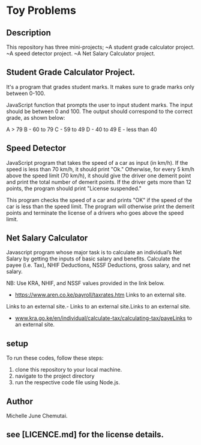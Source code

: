 # Toy Problems

## Description

This repository has three mini-projects;
~A student grade calculator project.
~A speed detector project.
~A Net Salary Calculator project.

## Student Grade Calculator Project.

It's a program that grades student marks.
It makes sure to grade marks only between 0-100.

JavaScript function that prompts the user to input student marks. The input should be between 0 and 100. The output should correspond to the correct grade, as shown below:

A > 79
B - 60 to 79
C - 59 to 49
D - 40 to 49
E - less than 40

## Speed Detector

JavaScript program that takes the speed of a car as input (in km/h). If the speed is less than 70 km/h, it should print "Ok." Otherwise, for every 5 km/h above the speed limit (70 km/h), it should give the driver one demerit point and print the total number of demerit points. If the driver gets more than 12 points, the program should print "License suspended."

This program checks the speed of a car and prints "OK" if the speed of the car is less than the speed limit.
The program will otherwise print the demerit points and terminate the license of a drivers who goes above the speed limit.

## Net Salary Calculator

Javascript program whose major task is to calculate an individual’s Net Salary by getting the inputs of basic salary and benefits. Calculate the payee (i.e. Tax), NHIF Deductions, NSSF Deductions, gross salary, and net salary.

NB: Use KRA, NHIF, and NSSF values provided in the link below.

- https://www.aren.co.ke/payroll/taxrates.htm Links to an external site.

Links to an external site.- Links to an external site.Links to an external site.

- www.kra.go.ke/en/individual/calculate-tax/calculating-tax/payeLinks to an external site.

## setup

To run these codes, follow these steps:

1. clone this repository to your local machine.
2. navigate to the project directory
3. run the respective code file using Node.js.

## Author

Michelle June Chemutai.

## see [LICENCE.md] for the license details.
